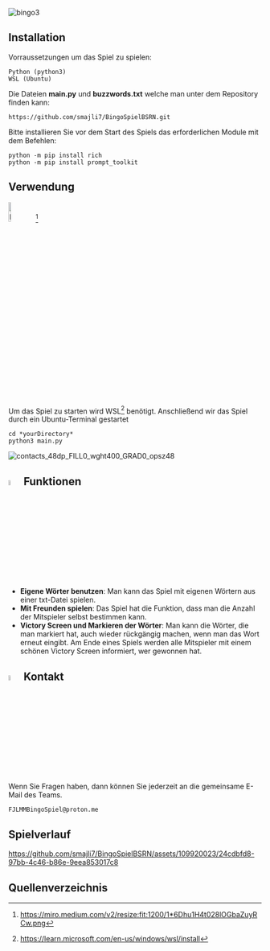 ![bingo3](https://github.com/smajli7/BingoSpielBSRN/assets/109920023/9d0cd85d-1e93-473d-ba3b-e7e928f5d743)

## Installation

Vorraussetzungen um das Spiel zu spielen:

```
Python (python3)
WSL (Ubuntu)
```
Die Dateien **main.py** und **buzzwords.txt** welche man unter dem Repository finden kann: 
```
https://github.com/smajli7/BingoSpielBSRN.git
```
Bitte installieren Sie vor dem Start des Spiels das erforderlichen Module mit dem Befehlen:
```
python -m pip install rich
python -m pip install prompt_toolkit
```


## Verwendung
<img src="https://github.com/smajli7/BingoSpielBSRN/assets/109920023/03a7ed2d-aa7f-47cf-ac5a-94539169892f" alt="pycharmIcon" width="10%"> [^1]

Um das Spiel zu starten wird WSL[^4] benötigt. Anschließend wir das Spiel durch ein Ubuntu-Terminal gestartet

```
cd *yourDirectory*
python3 main.py
```
![contacts_48dp_FILL0_wght400_GRAD0_opsz48](https://github.com/smajli7/BingoSpielBSRN/assets/109920023/054ed7d5-fb90-4393-b1bd-36c7073f6369)

## <img src="https://github.com/smajli7/BingoSpielBSRN/assets/109920023/eddbe820-bed9-4d1a-a8ba-66a2a23c5e27" alt="manufacturing_48dp_FILL0_wght400_GRAD0_opsz48" width="5%">  Funktionen 





- **Eigene Wörter benutzen**: Man kann das Spiel mit eigenen Wörtern aus einer txt-Datei spielen.
- **Mit Freunden spielen**: Das Spiel hat die Funktion, dass man die Anzahl der Mitspieler selbst bestimmen kann.
- **Victory Screen und Markieren der Wörter**: Man kann die Wörter, die man markiert hat, auch wieder rückgängig machen, wenn man das Wort erneut eingibt. Am Ende eines Spiels werden alle Mitspieler mit einem schönen Victory Screen informiert, wer gewonnen hat.

##  <img src="https://github.com/smajli7/BingoSpielBSRN/assets/109920023/054ed7d5-fb90-4393-b1bd-36c7073f6369" alt="contacts_48dp_FILL0_wght400_GRAD0_opsz48" width="5%"> Kontakt


Wenn Sie Fragen haben, dann können Sie jederzeit an die gemeinsame E-Mail des Teams.

```
FJLMMBingoSpiel@proton.me
```

## Spielverlauf


https://github.com/smajli7/BingoSpielBSRN/assets/109920023/24cdbfd8-97bb-4c46-b86e-9eea853017c8

## Quellenverzeichnis

[^1]: https://miro.medium.com/v2/resize:fit:1200/1*6Dhu1H4t028lOGbaZuyRCw.png
[^2]: https://static-00.iconduck.com/assets.00/function-icon-2048x1463-lnlz684g.png
[^4]: https://learn.microsoft.com/en-us/windows/wsl/install



